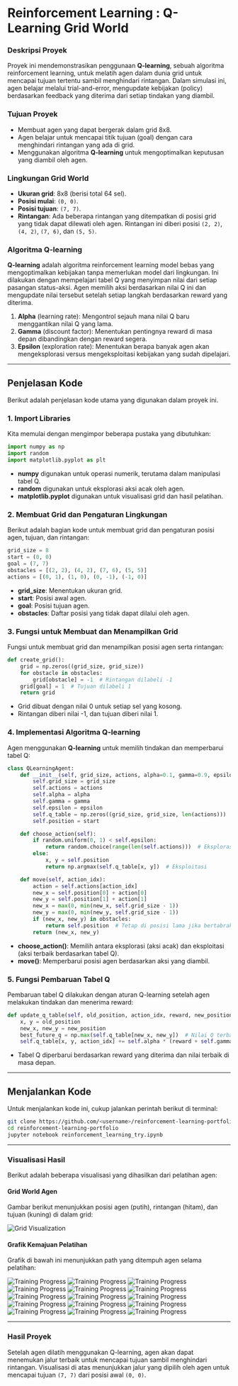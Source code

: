 # Reinforcement Learning : Q-Learning Grid World

### Deskripsi Proyek

Proyek ini mendemonstrasikan penggunaan **Q-learning**, sebuah algoritma reinforcement learning, untuk melatih agen dalam dunia grid untuk mencapai tujuan tertentu sambil menghindari rintangan. Dalam simulasi ini, agen belajar melalui trial-and-error, mengupdate kebijakan (policy) berdasarkan feedback yang diterima dari setiap tindakan yang diambil.

### Tujuan Proyek

- Membuat agen yang dapat bergerak dalam grid 8x8.
- Agen belajar untuk mencapai titik tujuan (goal) dengan cara menghindari rintangan yang ada di grid.
- Menggunakan algoritma **Q-learning** untuk mengoptimalkan keputusan yang diambil oleh agen.

### Lingkungan Grid World

- **Ukuran grid**: 8x8 (berisi total 64 sel).
- **Posisi mulai**: `(0, 0)`.
- **Posisi tujuan**: `(7, 7)`.
- **Rintangan**: Ada beberapa rintangan yang ditempatkan di posisi grid yang tidak dapat dilewati oleh agen. Rintangan ini diberi posisi `(2, 2)`, `(4, 2)`, `(7, 6)`, dan `(5, 5)`.

### Algoritma Q-learning

**Q-learning** adalah algoritma reinforcement learning model bebas yang mengoptimalkan kebijakan tanpa memerlukan model dari lingkungan. Ini dilakukan dengan mempelajari tabel Q yang menyimpan nilai dari setiap pasangan status-aksi. Agen memilih aksi berdasarkan nilai Q ini dan mengupdate nilai tersebut setelah setiap langkah berdasarkan reward yang diterima.

1. **Alpha** (learning rate): Mengontrol sejauh mana nilai Q baru menggantikan nilai Q yang lama.
2. **Gamma** (discount factor): Menentukan pentingnya reward di masa depan dibandingkan dengan reward segera.
3. **Epsilon** (exploration rate): Menentukan berapa banyak agen akan mengeksplorasi versus mengeksploitasi kebijakan yang sudah dipelajari.

---

## Penjelasan Kode

Berikut adalah penjelasan kode utama yang digunakan dalam proyek ini.

### 1. **Import Libraries**
   Kita memulai dengan mengimpor beberapa pustaka yang dibutuhkan:

   ```python
   import numpy as np
   import random
   import matplotlib.pyplot as plt
   ```

   - **numpy** digunakan untuk operasi numerik, terutama dalam manipulasi tabel Q.
   - **random** digunakan untuk eksplorasi aksi acak oleh agen.
   - **matplotlib.pyplot** digunakan untuk visualisasi grid dan hasil pelatihan.

### 2. **Membuat Grid dan Pengaturan Lingkungan**
   Berikut adalah bagian kode untuk membuat grid dan pengaturan posisi agen, tujuan, dan rintangan:

   ```python
   grid_size = 8
   start = (0, 0)
   goal = (7, 7)
   obstacles = [(2, 2), (4, 2), (7, 6), (5, 5)]
   actions = [(0, 1), (1, 0), (0, -1), (-1, 0)]
   ```

   - **grid_size**: Menentukan ukuran grid.
   - **start**: Posisi awal agen.
   - **goal**: Posisi tujuan agen.
   - **obstacles**: Daftar posisi yang tidak dapat dilalui oleh agen.

### 3. **Fungsi untuk Membuat dan Menampilkan Grid**
   Fungsi untuk membuat grid dan menampilkan posisi agen serta rintangan:

   ```python
   def create_grid():
       grid = np.zeros((grid_size, grid_size))
       for obstacle in obstacles:
           grid[obstacle] = -1  # Rintangan dilabeli -1
       grid[goal] = 1  # Tujuan dilabeli 1
       return grid
   ```

   - Grid dibuat dengan nilai 0 untuk setiap sel yang kosong.
   - Rintangan diberi nilai -1, dan tujuan diberi nilai 1.

### 4. **Implementasi Algoritma Q-learning**
   Agen menggunakan **Q-learning** untuk memilih tindakan dan memperbarui tabel Q:

   ```python
   class QLearningAgent:
       def __init__(self, grid_size, actions, alpha=0.1, gamma=0.9, epsilon=0.2):
           self.grid_size = grid_size
           self.actions = actions
           self.alpha = alpha
           self.gamma = gamma
           self.epsilon = epsilon
           self.q_table = np.zeros((grid_size, grid_size, len(actions)))  # Tabel Q
           self.position = start

       def choose_action(self):
           if random.uniform(0, 1) < self.epsilon:
               return random.choice(range(len(self.actions)))  # Eksplorasi
           else:
               x, y = self.position
               return np.argmax(self.q_table[x, y])  # Eksploitasi

       def move(self, action_idx):
           action = self.actions[action_idx]
           new_x = self.position[0] + action[0]
           new_y = self.position[1] + action[1]
           new_x = max(0, min(new_x, self.grid_size - 1))
           new_y = max(0, min(new_y, self.grid_size - 1))
           if (new_x, new_y) in obstacles:
               return self.position  # Tetap di posisi lama jika bertabrakan
           return (new_x, new_y)
   ```

   - **choose_action()**: Memilih antara eksplorasi (aksi acak) dan eksploitasi (aksi terbaik berdasarkan tabel Q).
   - **move()**: Memperbarui posisi agen berdasarkan aksi yang diambil.

### 5. **Fungsi Pembaruan Tabel Q**
   Pembaruan tabel Q dilakukan dengan aturan Q-learning setelah agen melakukan tindakan dan menerima reward:

   ```python
   def update_q_table(self, old_position, action_idx, reward, new_position):
       x, y = old_position
       new_x, new_y = new_position
       best_future_q = np.max(self.q_table[new_x, new_y])  # Nilai Q terbaik untuk posisi baru
       self.q_table[x, y, action_idx] += self.alpha * (reward + self.gamma * best_future_q - self.q_table[x, y, action_idx])
   ```

   - Tabel Q diperbarui berdasarkan reward yang diterima dan nilai terbaik di masa depan.

---

## Menjalankan Kode

Untuk menjalankan kode ini, cukup jalankan perintah berikut di terminal:

```bash
git clone https://github.com/<username>/reinforcement-learning-portfolio.git
cd reinforcement-learning-portfolio
jupyter notebook reinforcement_learning_try.ipynb
```

---

### Visualisasi Hasil

Berikut adalah beberapa visualisasi yang dihasilkan dari pelatihan agen:

#### Grid World Agen

Gambar berikut menunjukkan posisi agen (putih), rintangan (hitam), dan tujuan (kuning) di dalam grid:

![Grid Visualization](assets/output.png)

#### Grafik Kemajuan Pelatihan

Grafik di bawah ini menunjukkan path yang ditempuh agen selama pelatihan:

![Training Progress](assets/output.png)
![Training Progress](assets/output2.png)
![Training Progress](assets/output3.png)
![Training Progress](assets/output4.png)
![Training Progress](assets/output5.png)
![Training Progress](assets/output6.png)
![Training Progress](assets/output7.png)
![Training Progress](assets/output8.png)
![Training Progress](assets/output9.png)
![Training Progress](assets/output10.png)
![Training Progress](assets/output11.png)
![Training Progress](assets/output12.png)
![Training Progress](assets/output13.png)
![Training Progress](assets/output14.png)
![Training Progress](assets/output15.png)

---

### Hasil Proyek

Setelah agen dilatih menggunakan Q-learning, agen akan dapat menemukan jalur terbaik untuk mencapai tujuan sambil menghindari rintangan. Visualisasi di atas menunjukkan jalur yang dipilih oleh agen untuk mencapai tujuan `(7, 7)` dari posisi awal `(0, 0)`.
